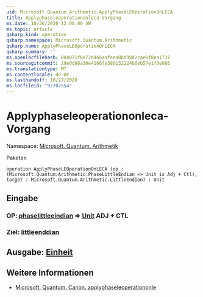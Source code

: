 ```yaml
---
uid: Microsoft.Quantum.Arithmetic.ApplyPhaseLEOperationOnLECA
title: Applyphaseleoperationonleca-Vorgang
ms.date: 10/26/2020 12:00:00 AM
ms.topic: article
qsharp.kind: operation
qsharp.namespace: Microsoft.Quantum.Arithmetic
qsharp.name: ApplyPhaseLEOperationOnLECA
qsharp.summary: ''
ms.openlocfilehash: 084071f8e72d466aafeea8bd98d2cae8f8ea1731
ms.sourcegitcommit: 29e0d88a30e4166fa580132124b0eb57e1f0e986
ms.translationtype: MT
ms.contentlocale: de-DE
ms.lasthandoff: 10/27/2020
ms.locfileid: "92707554"
---
```

# <a name="applyphaseleoperationonleca-operation"></a>Applyphaseleoperationonleca-Vorgang

Namespace: [Microsoft. Quantum. Arithmetik](xref:Microsoft.Quantum.Arithmetic)

Paketen [](https://nuget.org/packages/)




```qsharp
operation ApplyPhaseLEOperationOnLECA (op : (Microsoft.Quantum.Arithmetic.PhaseLittleEndian => Unit is Adj + Ctl), target : Microsoft.Quantum.Arithmetic.LittleEndian) : Unit
```


## <a name="input"></a>Eingabe

### <a name="op--phaselittleendian--unit-adj--ctl"></a>OP: [phaselittleeindian](xref:Microsoft.Quantum.Arithmetic.PhaseLittleEndian) => [Unit](xref:microsoft.quantum.lang-ref.unit) ADJ + CTL




### <a name="target--littleendian"></a>Ziel: [littleenddian](xref:Microsoft.Quantum.Arithmetic.LittleEndian)





## <a name="output--unit"></a>Ausgabe: [Einheit](xref:microsoft.quantum.lang-ref.unit)



## <a name="see-also"></a>Weitere Informationen

- [Microsoft. Quantum. Canon. applyphaseleoperationonle](xref:Microsoft.Quantum.Canon.ApplyPhaseLEOperationOnLE)